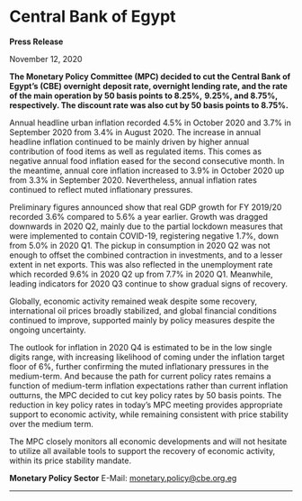 # Central Bank of Egypt

**Press Release**

November 12, 2020

**The Monetary Policy Committee (MPC) decided to cut the Central Bank of Egypt’s (CBE) overnight**
**deposit rate, overnight lending rate, and the rate of the main operation by 50 basis points to 8.25%,**
**9.25%, and 8.75%, respectively. The discount rate was also cut by 50 basis points to 8.75%.**

Annual headline urban inflation recorded 4.5% in October 2020 and 3.7% in September 2020 from
3.4% in August 2020. The increase in annual headline inflation continued to be mainly driven by
higher annual contribution of food items as well as regulated items. This comes as negative annual
food inflation eased for the second consecutive month. In the meantime, annual core inflation
increased to 3.9% in October 2020 up from 3.3% in September 2020. Nevertheless, annual inflation
rates continued to reflect muted inflationary pressures.

Preliminary figures announced show that real GDP growth for FY 2019/20 recorded 3.6% compared
to 5.6% a year earlier. Growth was dragged downwards in 2020 Q2, mainly due to the partial
lockdown measures that were implemented to contain COVID-19, registering negative 1.7%, down
from 5.0% in 2020 Q1. The pickup in consumption in 2020 Q2 was not enough to offset the combined
contraction in investments, and to a lesser extent in net exports. This was also reflected in the
unemployment rate which recorded 9.6% in 2020 Q2 up from 7.7% in 2020 Q1. Meanwhile, leading
indicators for 2020 Q3 continue to show gradual signs of recovery.

Globally, economic activity remained weak despite some recovery, international oil prices broadly
stabilized, and global financial conditions continued to improve, supported mainly by policy measures
despite the ongoing uncertainty.

The outlook for inflation in 2020 Q4 is estimated to be in the low single digits range, with increasing
likelihood of coming under the inflation target floor of 6%, further confirming the muted inflationary
pressures in the medium-term. And because the path for current policy rates remains a function of
medium-term inflation expectations rather than current inflation outturns, the MPC decided to cut
key policy rates by 50 basis points. The reduction in key policy rates in today’s MPC meeting provides
appropriate support to economic activity, while remaining consistent with price stability over the
medium term.

The MPC closely monitors all economic developments and will not hesitate to utilize all available tools
to support the recovery of economic activity, within its price stability mandate.

**Monetary Policy Sector**
E-Mail: monetary.policy@cbe.org.eg


-----

